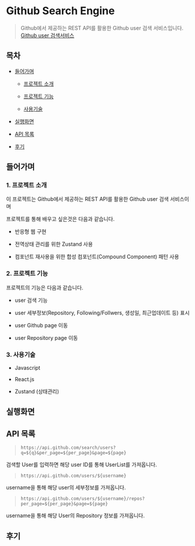 # Github Search Engine
> Github에서 제공하는 REST API를 활용한 Github user 검색 서비스입니다.
[Github user 검색서비스](https://reliable-croissant-0c2e0e.netlify.app/)

## 목차

- [들어가며](#들어가며)

  - [프로젝트 소개](#1-프로젝트-소개)
  
  - [프로젝트 기능](#2-프로젝트-기능)
  
  - [사용기술](#3-사용기술)
    
- [실행화면](#실행화면)
  
- [API 목록](#api-목록)

- [후기](#후기)


## 들어가며
### 1. 프로젝트 소개

이 프로젝트는 Github에서 제공하는 REST API를 활용한 Github user 검색 서비스이며 

프로젝트를 통해 배우고 싶은것은 다음과 같습니다.

- 반응형 웹 구현

- 전역상태 관리를 위한 Zustand 사용

- 컴포넌트 재사용을 위한 합성 컴포넌트(Compound Component) 패턴 사용


### 2. 프로젝트 기능

프로젝트의 기능은 다음과 같습니다.

- user 검색 기능

- user 세부정보(Repository, Following/Follwers, 생성일, 최근업데이트 등) 표시

- user Github page 이동

- user Repository page 이동

### 3. 사용기술
 
- Javascript
  
- React.js
 
- Zustand (상태관리)
  
## 실행화면

## API 목록

> `https://api.github.com/search/users?q=${q}&per_page=${per_page}&page=${page}`

검색할 User를 입력하면 해당 user ID를 통해 UserList를 가져옵니다.

> `https://api.github.com/users/${username}`

username을 통해 해당 user의 세부정보를 가져옵니다.

> `https://api.github.com/users/${username}/repos?per_page=${per_page}&page=${page}`

username을 통해 해당 User의 Repository 정보를 가져옵니다.


## 후기
